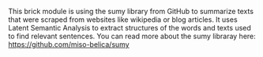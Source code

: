 This brick module is using the sumy library from GitHub to summarize texts that were scraped from websites like wikipedia or blog articles. It uses Latent Semantic Analysis to extract structures of the words and texts used to find relevant sentences. You can read more about the sumy libraray here: https://github.com/miso-belica/sumy